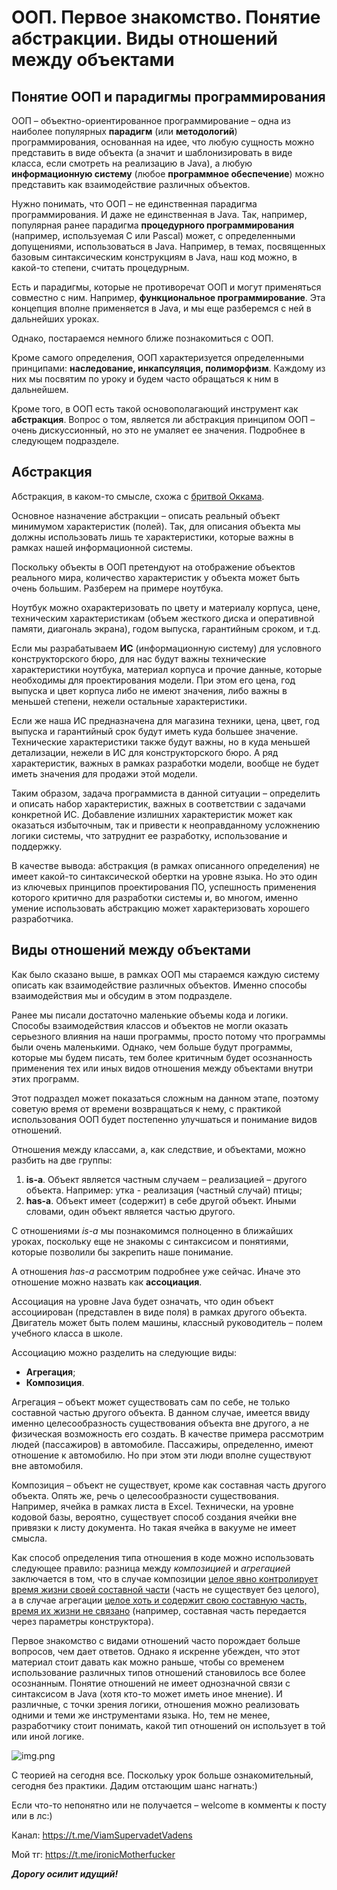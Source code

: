 # ООП. Первое знакомство. Понятие абстракции. Виды отношений между объектами

## Понятие ООП и парадигмы программирования

ООП – объектно-ориентированное программирование – одна из наиболее популярных
**парадигм** (или **методологий**) программирования, основанная на идее,
что любую сущность можно представить в виде объекта (а значит и шаблонизировать
в виде класса, если смотреть на реализацию в Java), а любую **информационную систему**
(любое **программное обеспечение**) можно представить как взаимодействие различных
объектов.

Нужно понимать, что ООП – не единственная парадигма программирования.
И даже не единственная в Java. Так, например, популярная ранее парадигма
**процедурного программирования** (например, используемая C или Pascal) может,
с определенными допущениями, использоваться в Java. Например, в темах,
посвященных базовым синтаксическим конструкциям в Java, наш код можно,
в какой-то степени, считать процедурным.

Есть и парадигмы, которые не противоречат ООП и могут применяться совместно с ним.
Например, **функциональное программирование**. Эта концепция вполне применяется в Java,
и мы еще разберемся с ней в дальнейших уроках.

Однако, постараемся немного ближе познакомиться с ООП.

Кроме самого определения, ООП характеризуется определенными принципами:
**наследование, инкапсуляция, полиморфизм**.
Каждому из них мы посвятим по уроку и будем часто обращаться к ним в дальнейшем.

Кроме того, в ООП есть такой основополагающий инструмент как **абстракция**.
Вопрос о том, является ли абстракция принципом ООП – очень дискуссионный,
но это не умаляет ее значения. Подробнее в следующем подразделе.

## Абстракция

Абстракция, в каком-то смысле, схожа
с [бритвой Оккама](https://ru.wikipedia.org/wiki/%D0%91%D1%80%D0%B8%D1%82%D0%B2%D0%B0_%D0%9E%D0%BA%D0%BA%D0%B0%D0%BC%D0%B0).

Основное назначение абстракции – описать реальный объект минимумом характеристик
(полей). Так, для описания объекта мы должны использовать лишь те характеристики,
которые важны в рамках нашей информационной системы.

Поскольку объекты в ООП претендуют на отображение объектов реального мира,
количество характеристик у объекта может быть очень большим.
Разберем на примере ноутбука.

Ноутбук можно охарактеризовать по цвету и материалу корпуса, цене,
техническим характеристикам (объем жесткого диска и оперативной памяти,
диагональ экрана), годом выпуска, гарантийным сроком, и т.д.

Если мы разрабатываем **ИС** (информационную систему) для условного
конструкторского бюро, для нас будут важны технические характеристики ноутбука,
материал корпуса и прочие данные, которые необходимы для проектирования модели.
При этом его цена, год выпуска и цвет корпуса либо не имеют значения,
либо важны в меньшей степени, нежели остальные характеристики.

Если же наша ИС предназначена для магазина техники, цена, цвет, год выпуска и
гарантийный срок будут иметь куда большее значение. Технические характеристики
также будут важны, но в куда меньшей детализации, нежели в ИС для конструкторского
бюро. А ряд характеристик, важных в рамках разработки модели, вообще не будет
иметь значения для продажи этой модели.

Таким образом, задача программиста в данной ситуации – определить и описать набор
характеристик, важных в соответствии с задачами конкретной ИС. Добавление излишних
характеристик может как оказаться избыточным, так и привести к неоправданному
усложнению логики системы, что затруднит ее разработку, использование и поддержку.

В качестве вывода: абстракция (в рамках описанного определения) не имеет какой-то
синтаксической обертки на уровне языка. Но это один из ключевых принципов
проектирования ПО, успешность применения которого критично для разработки системы
и, во многом, именно умение использовать абстракцию может характеризовать хорошего
разработчика.

## Виды отношений между объектами

Как было сказано выше, в рамках ООП мы стараемся каждую систему описать как
взаимодействие различных объектов. Именно способы взаимодействия мы и обсудим
в этом подразделе.

Ранее мы писали достаточно маленькие объемы кода и логики. Способы взаимодействия
классов и объектов не могли оказать серьезного влияния на наши программы,
просто потому что программы были очень маленькими. Однако, чем больше будут
программы, которые мы будем писать, тем более критичным будет осознанность
применения тех или иных видов отношения между объектами внутри этих программ.

Этот подраздел может показаться сложным на данном этапе, поэтому советую время
от времени возвращаться к нему, с практикой использования ООП будет постепенно
улучшаться и понимание видов отношений.

Отношения между классами, а, как следствие, и объектами, можно разбить на две
группы:

1. **is-a**. Объект является частным случаем – реализацией – другого объекта.
   Например: утка - реализация (частный случай) птицы;
2. **has-a**. Объект имеет (содержит) в себе другой объект. Иными словами,
   один объект является частью другого.

С отношениями *is-a* мы познакомимся полноценно в ближайших уроках,
поскольку еще не знакомы с синтаксисом и понятиями, которые позволили бы
закрепить наше понимание.

А отношения *has-a* рассмотрим подробнее уже сейчас. Иначе это отношение можно
назвать как **ассоциация**.

Ассоциация на уровне Java будет означать, что один объект ассоциирован
(представлен в виде поля) в рамках другого объекта. Двигатель может быть полем
машины, классный руководитель – полем учебного класса в школе.

Ассоциацию можно разделить на следующие виды:

- **Агрегация**;
- **Композиция**.

Агрегация – объект может существовать сам по себе, не только составной частью
другого объекта. В данном случае, имеется ввиду именно целесообразность
существования объекта вне другого, а не физическая возможность его создать.
В качестве примера рассмотрим людей (пассажиров) в автомобиле. Пассажиры,
определенно, имеют отношение к автомобилю. Но при этом эти люди вполне существуют
вне автомобиля.

Композиция – объект не существует, кроме как составная часть другого объекта.
Опять же, речь о целесообразности существования. Например, ячейка в рамках листа
в Excel. Технически, на уровне кодовой базы, вероятно, существует способ создания
ячейки вне привязки к листу документа. Но такая ячейка в вакууме не имеет смысла.

Как способ определения типа отношения в коде можно использовать следующее правило:
разница между *композицией* и *агрегацией* заключается в том, что в случае композиции
<u>целое явно контролирует время жизни своей составной части</u> (часть не существует без
целого), а в случае агрегации <u>целое хоть и содержит свою составную часть, время их
жизни не связано</u> (например, составная часть передается через параметры конструктора).

Первое знакомство с видами отношений часто порождает больше вопросов, чем дает ответов. Однако я искренне убежден, что
этот материал стоит давать как можно раньше, чтобы со временем использование различных типов отношений становилось все
более осознанным. Понятие отношений не имеет однозначной связи с синтаксисом в Java (хотя кто-то может иметь иное
мнение). И различные, с точки зрения логики, отношения можно реализовать одними и теми же инструментами языка. Но, тем
не менее, разработчику стоит понимать, какой тип отношений он использует в той или иной логике.

![img.png](../../../commonmedia/justTheoryFooter.png)

С теорией на сегодня все. Поскольку урок больше ознакомительный, сегодня без практики.
Дадим отстающим шанс нагнать:)

Если что-то непонятно или не получается – welcome в комменты к посту или в лс:)

Канал: https://t.me/ViamSupervadetVadens

Мой тг: https://t.me/ironicMotherfucker



***Дорогу осилит идущий!***